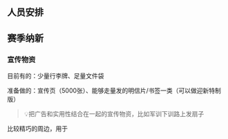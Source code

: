 ## 人员安排

## 赛季纳新 
### 宣传物资

目前有的：少量行李牌、足量文件袋

准备做的：宣传页（5000张）、能够走量发的明信片/书签一类（可以做迎新特制版）
> 💡把广告和实用性结合在一起的宣传物资，比如军训下训路上发扇子

比较精巧的周边，用于